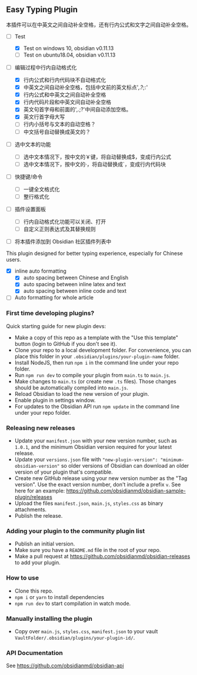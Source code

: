 ## Easy Typing Plugin
本插件可以在中英文之间自动补全空格，还有行内公式和文字之间自动补全空格。

- [ ] Test
    - [x] Test on windows 10, obsidian v0.11.13
    - [ ] Test on ubuntu18.04, obsidian v0.11.13
- [ ] 编辑过程中行内自动格式化
    - [x] 行内公式和行内代码块不自动格式化
	- [x] 中英文之间自动补全空格，包括中文前的英文标点',.?;:'
	- [x] 行内公式和中英文之间自动补全空格
	- [x] 行内代码片段和中英文间自动补全空格
	- [x] 英文句首字母和前面的',.;?'中间自动添加空格。
    - [x] 英文行首字母大写
	- [ ] 行内小括号与文本的自动空格？
	- [ ] 中文括号自动替换成英文的？
- [ ] 选中文本的功能
	- [ ] 选中文本情况下，按中文的￥键，将自动替换成$，变成行内公式
	- [ ] 选中文本情况下，按中文的·，将自动替换成`，变成行内代码块
- [ ] 快捷键/命令
	- [ ]  一键全文格式化
	- [ ]  整行格式化
- [ ] 插件设置面板
    - [ ] 行内自动格式化功能可以关闭、打开
	- [ ] 自定义正则表达式及其替换规则
- [ ] 将本插件添加到 Obsidian 社区插件列表中


This plugin designed for better typing experience, especially for Chinese users.
- [x] inline auto formatting
  - [x] auto spacing between Chinese and English
  - [x] auto spacing between inline latex and text
  - [x] auto spacing between inline code and text
- [ ] Auto formatting for whole article 
### First time developing plugins?

Quick starting guide for new plugin devs:

- Make a copy of this repo as a template with the "Use this template" button (login to GitHub if you don't see it).
- Clone your repo to a local development folder. For convenience, you can place this folder in your `.obsidian/plugins/your-plugin-name` folder.
- Install NodeJS, then run `npm i` in the command line under your repo folder.
- Run `npm run dev` to compile your plugin from `main.ts` to `main.js`.
- Make changes to `main.ts` (or create new `.ts` files). Those changes should be automatically compiled into `main.js`.
- Reload Obsidian to load the new version of your plugin.
- Enable plugin in settings window.
- For updates to the Obsidian API run `npm update` in the command line under your repo folder.

### Releasing new releases

- Update your `manifest.json` with your new version number, such as `1.0.1`, and the minimum Obsidian version required for your latest release.
- Update your `versions.json` file with `"new-plugin-version": "minimum-obsidian-version"` so older versions of Obsidian can download an older version of your plugin that's compatible.
- Create new GitHub release using your new version number as the "Tag version". Use the exact version number, don't include a prefix `v`. See here for an example: https://github.com/obsidianmd/obsidian-sample-plugin/releases
- Upload the files `manifest.json`, `main.js`, `styles.css` as binary attachments.
- Publish the release.

### Adding your plugin to the community plugin list

- Publish an initial version.
- Make sure you have a `README.md` file in the root of your repo.
- Make a pull request at https://github.com/obsidianmd/obsidian-releases to add your plugin.

### How to use

- Clone this repo.
- `npm i` or `yarn` to install dependencies
- `npm run dev` to start compilation in watch mode.

### Manually installing the plugin

- Copy over `main.js`, `styles.css`, `manifest.json` to your vault `VaultFolder/.obsidian/plugins/your-plugin-id/`.

### API Documentation

See https://github.com/obsidianmd/obsidian-api

